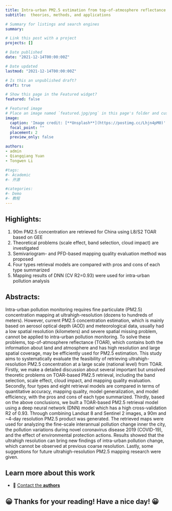 ```yaml
---
title: Intra-urban PM2.5 estimation from top-of-atmosphere reflectance with machine learning
subtitle:  theories, methods, and applications

# Summary for listings and search engines
summary: 

# Link this post with a project
projects: []

# Date published
date: "2021-12-14T00:00:00Z"

# Date updated
lastmod: "2021-12-14T00:00:00Z"

# Is this an unpublished draft?
draft: true

# Show this page in the Featured widget?
featured: false

# Featured image
# Place an image named `featured.jpg/png` in this page's folder and customize its options here.
image:
  caption: 'Image credit: [**Unsplash**](https://postimg.cc/Lhjn4pM0)'
  focal_point: ""
  placement: 2
  preview_only: false

authors:
- admin
- Qiangqiang Yuan
- Tongwen Li

#tags:
#- Academic
#- 开源

#categories:
#- Demo
#- 教程
---
```


## Highlights:

1. 90m PM2.5 concentration are retrieved for China using L8/S2 TOAR based on GEE
2. Theoretical problems (scale effect, band selection, cloud impact) are investigated
3. Semivariogram- and PFD-based mapping quality evaluation method was proposed
4. Four types retrieval models are compared with pros and cons of each type summarized
5. Mapping results of DNN (CV R2=0.93) were used for intra-urban pollution analysis

## Abstracts: 

Intra-urban pollution monitoring requires fine particulate (PM2.5) concentration mapping at ultrahigh-resolution (dozens to hundreds of meters). However, current PM2.5 concentration estimation, which is mainly based on aerosol optical depth (AOD) and meteorological data, usually had a low spatial resolution (kilometers) and severe spatial missing problem, cannot be applied to intra-urban pollution monitoring. To solve these problems, top-of-atmosphere reflectance (TOAR), which contains both the information about land and atmosphere and has high resolution and large spatial coverage, may be efficiently used for PM2.5 estimation. This study aims to systematically evaluate the feasibility of retrieving ultrahigh-resolution PM2.5 concentration at a large scale (national level) from TOAR. Firstly, we make a detailed discussion about several important but unsolved theoretic problems on TOAR-based PM2.5 retrieval, including the band selection, scale effect, cloud impact, and mapping quality evaluation. Secondly, four types and eight retrieval models are compared in terms of quantitative accuracy, mapping quality, model generalization, and model efficiency, with the pros and cons of each type summarized. Thirdly, based on the above conclusions, we built a TOAR-based PM2.5 retrieval model using a deep neural network (DNN) model which has a high cross-validation R2 of 0.93. Through combining Landsat 8 and Sentinel 2 images, a 90m and ~4-day resolution PM2.5 product was generated. The retrieved maps were used for analyzing the fine-scale interannual pollution change inner the city, the pollution variations during novel coronavirus disease 2019 (COVID-19), and the effect of environmental protection actions. Results showed that the ultrahigh resolution can bring new findings of intra-urban pollution change, which cannot be observed at previous coarse resolution. Lastly, some suggestions for future ultrahigh-resolution PM2.5 mapping research were given.

## Learn more about this work

- 💬 [Contact the **authors**](https://happy-poitras-e5a301.netlify.app/#contact) 

## 😀 Thanks for your reading! Have a nice day! 😀 
